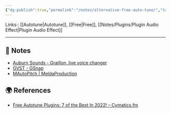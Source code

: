 ```yaml
---
{"dg-publish":true,"permalink":"/notes/alternative-free-auto-tune/","tags":["type/note"]}
---
```


Links:: [[Autotune\|Autotune]], [[Free\|Free]], [[Notes/Plugins/Plugin Audio Effect\|Plugin Audio Effect]]

---

## 📝 Notes

- [Auburn Sounds - Graillon, live voice changer](https://www.auburnsounds.com/products/Graillon.html)
- [GVST - GSnap](https://www.gvst.co.uk/gsnap.htm)
- [MAutoPitch | MeldaProduction](https://www.meldaproduction.com/MAutoPitch)





## 🌍 References

- [Free Autotune Plugins: 7 of the Best In 2022! – Cymatics.fm](https://cymatics.fm/blogs/production/free-autotune-vst-plugins)